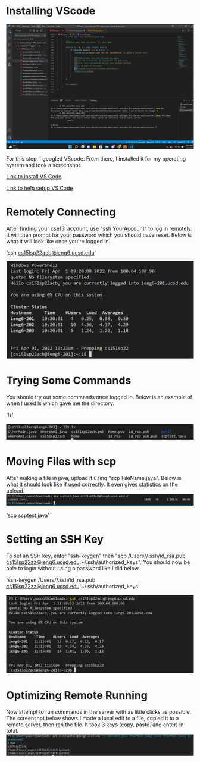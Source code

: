 # Installing VScode
![Image 1](Screenshot1.png)

For this step, I googled VScode. From there, I installed it for my operating system and took a screenshot.

[Link to install VS Code](https://code.visualstudio.com/download)

[Link to help setup VS Code](https://code.visualstudio.com/docs/setup/setup-overview)

# Remotely Connecting
After finding your cse15l account, use "ssh YourAccount" to log in remotely. It will then prompt for your password which you should have reset. Below is what it will look like once you're logged in.

'ssh cs15lsp22acb@ieng6.ucsd.edu'

![Image 2](Screenshot2.png)
# Trying Some Commands
You should try out some commands once logged in. Below is an example of when I used ls which gave me the directory. 

'ls'

![Image 3](Screenshot3.png)
# Moving Files with scp
After making a file in java, upload it using "scp FileName.java". Below is what it should look like if used correctly. It even gives statistics on the upload.
![Image 4](Screenshot4.png)

'scp scptest.java'

# Setting an SSH Key
To set an SSH key, enter "ssh-keygen" then "scp /Users/<user-name>/.ssh/id_rsa.pub cs15lsp22zz@ieng6.ucsd.edu:~/.ssh/authorized_keys". You should now be able to login without using a password like I did below.
  
'ssh-keygen /Users/<user-name>/.ssh/id_rsa.pub cs15lsp22zz@ieng6.ucsd.edu:~/.ssh/authorized_keys'
  
![Image 5](Screenshot5.png)
# Optimizing Remote Running
Now attempt to run commands in the server with as little clicks as possible. The screenshot below shows I made a local edit to a file, copied it to a remote server, then ran the file. It took 3 keys (copy, paste, and enter) in total.
![Image 6](Screenshot6.png)
